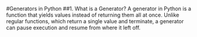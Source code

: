 #Generators in Python
##1. What is a Generator?
A generator in Python is a function that yields values instead of returning them all at once. Unlike regular functions, which return a single value and terminate, a generator can pause execution and resume from where it left off.
